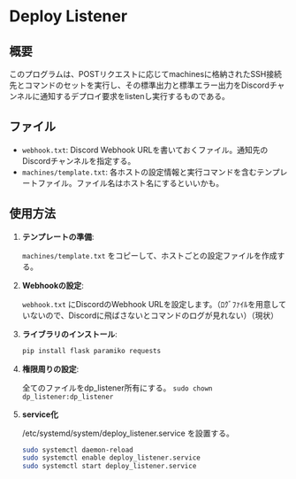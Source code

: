 # Deploy Listener

## 概要

このプログラムは、POSTリクエストに応じてmachinesに格納されたSSH接続先とコマンドのセットを実行し、その標準出力と標準エラー出力をDiscordチャンネルに通知するデプロイ要求をlistenし実行するものである。

## ファイル

- `webhook.txt`: Discord Webhook URLを書いておくファイル。通知先のDiscordチャンネルを指定する。
- `machines/template.txt`: 各ホストの設定情報と実行コマンドを含むテンプレートファイル。ファイル名はホスト名にするといいかも。

## 使用方法

1. **テンプレートの準備**:

   `machines/template.txt` をコピーして、ホストごとの設定ファイルを作成する。

2. **Webhookの設定**:

   `webhook.txt` にDiscordのWebhook URLを設定します。（ﾛｸﾞﾌｧｲﾙを用意していないので、Discordに飛ばさないとコマンドのログが見れない）（現状）

3. **ライブラリのインストール**:
   ```bash
   pip install flask paramiko requests
   ```

4. **権限周りの設定**:

    全てのファイルをdp_listener所有にする。
    `sudo chown dp_listener:dp_listener`

5. **service化**

    /etc/systemd/system/deploy_listener.service を設置する。
    ```bash
    sudo systemctl daemon-reload
    sudo systemctl enable deploy_listener.service
    sudo systemctl start deploy_listener.service
    ```